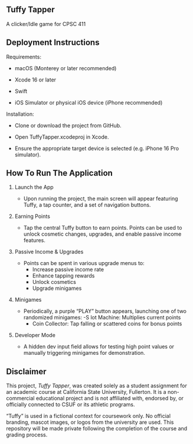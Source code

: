 ## Tuffy Tapper
A clicker/Idle game for CPSC 411

## Deployment Instructions
Requirements:

- macOS (Monterey or later recommended)

- Xcode 16 or later

- Swift

- iOS Simulator or physical iOS device (iPhone recommended)

Installation:

- Clone or download the project from GitHub.

- Open TuffyTapper.xcodeproj in Xcode.

- Ensure the appropriate target device is selected (e.g. iPhone 16 Pro simulator).



## How To Run The Application

1. Launch the App
    - Upon running the project, the main screen will appear featuring Tuffy, a tap counter, and a set of navigation buttons.

2. Earning Points
    - Tap the central Tuffy button to earn points. Points can be used to unlock cosmetic changes, upgrades, and enable passive income features.

3. Passive Income & Upgrades
    - Points can be spent in various upgrade menus to:
        - Increase passive income rate
        - Enhance tapping rewards
        - Unlock cosmetics
        - Upgrade minigames

4. Minigames
    - Periodically, a purple “PLAY” button appears, launching one of two randomized minigames:
        -S lot Machine: Multiplies current points
        - Coin Collector: Tap falling or scattered coins for bonus points

5. Developer Mode
    - A hidden dev input field allows for testing high point values or manually triggering minigames for demonstration.

## Disclaimer

This project, *Tuffy Tapper*, was created solely as a student assignment for an academic course at California State University, Fullerton. It is a non-commercial educational project and is not affiliated with, endorsed by, or officially connected to CSUF or its athletic programs. 

“Tuffy” is used in a fictional context for coursework only. No official branding, mascot images, or logos from the university are used. This repository will be made private following the completion of the course and grading process.

